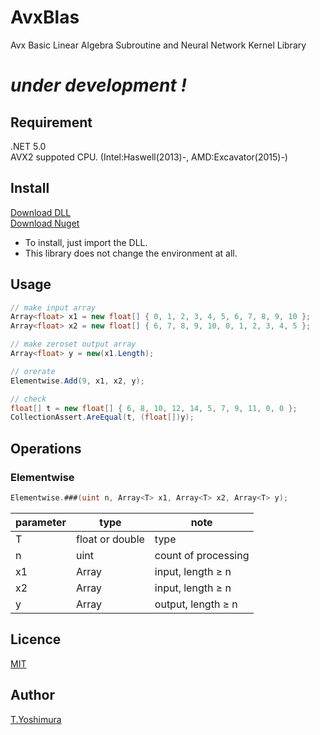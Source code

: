 # AvxBlas
 Avx Basic Linear Algebra Subroutine and Neural Network Kernel Library

# *under development !*

## Requirement
.NET 5.0  
AVX2 suppoted CPU. (Intel:Haswell(2013)-, AMD:Excavator(2015)-)

## Install

[Download DLL](https://github.com/tk-yoshimura/AvxBlas/releases)  
[Download Nuget](https://www.nuget.org/packages/tyoshimura.avxblas.ode/)  

- To install, just import the DLL.
- This library does not change the environment at all.

## Usage

```csharp
// make input array
Array<float> x1 = new float[] { 0, 1, 2, 3, 4, 5, 6, 7, 8, 9, 10 };
Array<float> x2 = new float[] { 6, 7, 8, 9, 10, 0, 1, 2, 3, 4, 5 };

// make zeroset output array
Array<float> y = new(x1.Length);

// orerate
Elementwise.Add(9, x1, x2, y);

// check
float[] t = new float[] { 6, 8, 10, 12, 14, 5, 7, 9, 11, 0, 0 };
CollectionAssert.AreEqual(t, (float[])y);
```

## Operations

### Elementwise

```csharp
Elementwise.###(uint n, Array<T> x1, Array<T> x2, Array<T> y);
```

|parameter|type|note|
|---|---|---|
|T|float or double|type|
|n|uint|count of processing|
|x1|Array|input, length &geq; n|
|x2|Array|input, length &geq; n|
|y|Array|output, length &geq; n|

## Licence
[MIT](https://github.com/tk-yoshimura/AvxBlas/blob/main/LICENSE)

## Author

[T.Yoshimura](https://github.com/tk-yoshimura)
